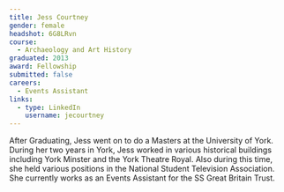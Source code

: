 ```yaml
---
title: Jess Courtney
gender: female
headshot: 6G8LRvn
course:
  - Archaeology and Art History
graduated: 2013
award: Fellowship
submitted: false
careers:
  - Events Assistant
links:
  - type: LinkedIn
    username: jecourtney
---
```


After Graduating, Jess went on to do a Masters at the University of York. During her two years in York, Jess worked in various historical buildings including York Minster and the York Theatre Royal. Also during this time, she held various positions in the National Student Television Association. She currently works as an Events Assistant for the SS Great Britain Trust.